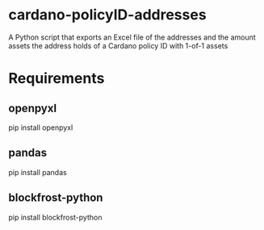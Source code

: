 # cardano-policyID-addresses
A Python script that exports an Excel file of the addresses and the amount assets the address holds of a Cardano policy ID with 1-of-1 assets 

# Requirements
## openpyxl
pip install openpyxl
## pandas
pip install pandas
## blockfrost-python
pip install blockfrost-python
